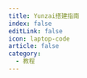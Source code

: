 ```yaml
---
title: Yunzai搭建指南
index: false
editLink: false
icon: laptop-code
article: false
category:
  - 教程
---
```


<Catalog />
